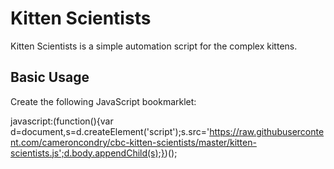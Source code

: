 # Kitten Scientists

Kitten Scientists is a simple automation script for the complex kittens.

## Basic Usage

Create the following JavaScript bookmarklet:

javascript:(function(){var d=document,s=d.createElement('script');s.src='https://raw.githubusercontent.com/cameroncondry/cbc-kitten-scientists/master/kitten-scientists.js';d.body.appendChild(s);})();
